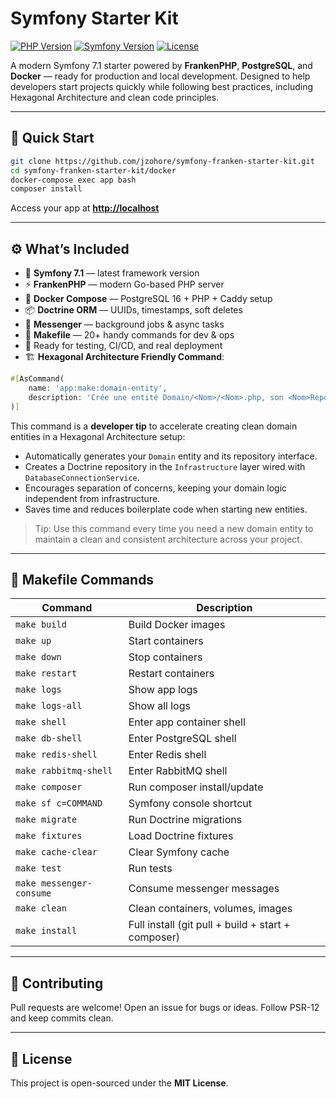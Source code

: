 # Symfony Starter Kit

[![PHP Version](https://img.shields.io/badge/PHP-8.3-blue.svg)](https://www.php.net/)
[![Symfony Version](https://img.shields.io/badge/Symfony-7.1-black.svg)](https://symfony.com/)
[![License](https://img.shields.io/badge/License-MIT-green.svg)](LICENSE)

A modern Symfony 7.1 starter powered by **FrankenPHP**, **PostgreSQL**, and **Docker** — ready for production and local development. Designed to help developers start projects quickly while following best practices, including Hexagonal Architecture and clean code principles.

---

## 🚀 Quick Start

```bash
git clone https://github.com/jzohore/symfony-franken-starter-kit.git
cd symfony-franken-starter-kit/docker
docker-compose exec app bash
composer install
```

Access your app at **[http://localhost](http://localhost)**

---

## ⚙️ What’s Included

* 🐘 **Symfony 7.1** — latest framework version
* ⚡ **FrankenPHP** — modern Go-based PHP server
* 🐳 **Docker Compose** — PostgreSQL 16 + PHP + Caddy setup
* 📦 **Doctrine ORM** — UUIDs, timestamps, soft deletes
* 🔄 **Messenger** — background jobs & async tasks
* 🧰 **Makefile** — 20+ handy commands for dev & ops
* 🧪 Ready for testing, CI/CD, and real deployment
* 🏗️ **Hexagonal Architecture Friendly Command**:

```php
#[AsCommand(
    name: 'app:make:domain-entity',
    description: 'Crée une entité Domain/<Nom>/<Nom>.php, son <Nom>RepositoryInterface, et src/Infrastructure/Repository/<Nom>Repository (Doctrine) qui l\'implémente et utilise DatabaseConnectionService.',
)]
```

This command is a **developer tip** to accelerate creating clean domain entities in a Hexagonal Architecture setup:

* Automatically generates your `Domain` entity and its repository interface.
* Creates a Doctrine repository in the `Infrastructure` layer wired with `DatabaseConnectionService`.
* Encourages separation of concerns, keeping your domain logic independent from infrastructure.
* Saves time and reduces boilerplate code when starting new entities.

> Tip: Use this command every time you need a new domain entity to maintain a clean and consistent architecture across your project.

---

## 🧩 Makefile Commands

| Command                  | Description                                        |
| ------------------------ | -------------------------------------------------- |
| `make build`             | Build Docker images                                |
| `make up`                | Start containers                                   |
| `make down`              | Stop containers                                    |
| `make restart`           | Restart containers                                 |
| `make logs`              | Show app logs                                      |
| `make logs-all`          | Show all logs                                      |
| `make shell`             | Enter app container shell                          |
| `make db-shell`          | Enter PostgreSQL shell                             |
| `make redis-shell`       | Enter Redis shell                                  |
| `make rabbitmq-shell`    | Enter RabbitMQ shell                               |
| `make composer`          | Run composer install/update                        |
| `make sf c=COMMAND`      | Symfony console shortcut                           |
| `make migrate`           | Run Doctrine migrations                            |
| `make fixtures`          | Load Doctrine fixtures                             |
| `make cache-clear`       | Clear Symfony cache                                |
| `make test`              | Run tests                                          |
| `make messenger-consume` | Consume messenger messages                         |
| `make clean`             | Clean containers, volumes, images                  |
| `make install`           | Full install (git pull + build + start + composer) |

---

## 🤝 Contributing

Pull requests are welcome!
Open an issue for bugs or ideas.
Follow PSR-12 and keep commits clean.

---

## 🪪 License

This project is open-sourced under the **MIT License**.
